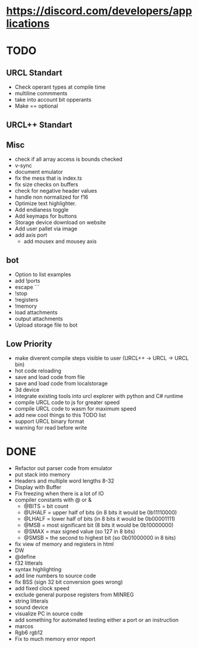 # https://discord.com/developers/applications

# TODO
## URCL Standart
* Check operant types at compile time
* multiline commments
* take into account bit opperants
* Make == optional

## URCL++ Standart

## Misc
* check if all array access is bounds checked
* v-sync
* document emulator
* fix the mess that is index.ts
* fix size checks on buffers
* check for negative header values
* handle non normalized for f16
* Optimize text highlighter.
* Add endianess toggle
* Add keymaps for buttons
* Storage device download on website
* Add user pallet via image
* add axis port
    - add mousex and mousey axis


## bot
* Option to list examples
* add !ports
* escape ```
* !stop
* !registers
* !memory
* load attachments
* output attachments
* Upload storage file to bot

## Low Priority
* make diverent compile steps visible to user (URCL++ -> URCL -> URCL bin)
* hot code reloading
* save and load code from file
* save and load code from localstorage
* 3d device
* integrate existing tools into urcl explorer with python and C# runtime
* compile URCL code to js for greater speed
* compile URCL code to wasm for maximum speed
* add new cool things to this TODO list
* support URCL binary format
* warning for read before write

# DONE
* Refactor out parser code from emulator
* put stack into memory
* Headers and multiple word lengths 8-32
* Display with Buffer
* Fix freezing when there is a lot of IO
* compiler constants with @ or & 
    * @BITS = bit count
    * @UHALF = upper half of bits (in 8 bits it would be 0b11110000)
    * @LHALF = lower half of bits (in 8 bits it would be 0b00001111)
    * @MSB = most significant bit (8 bits it would be 0b10000000)
    * @SMAX = max signed value (so 127 in 8 bits)
    * @SMSB = the second to highest bit (so 0b01000000 in 8 bits)
* fix view of memory and registers in html
* DW
* @define
* f32 litterals
* syntax highlighting
* add line numbers to source code
* fix BSS (sign 32 bit conversion goes wrong)
* add fixed clock speed
* exclude general purpose registers from MINREG
* string litterals
* sound device
* visualize PC in source code
* add something for automated testing either a port or an instruction
* marcos
* Rgb6 rgb12
* Fix to much memory error report
